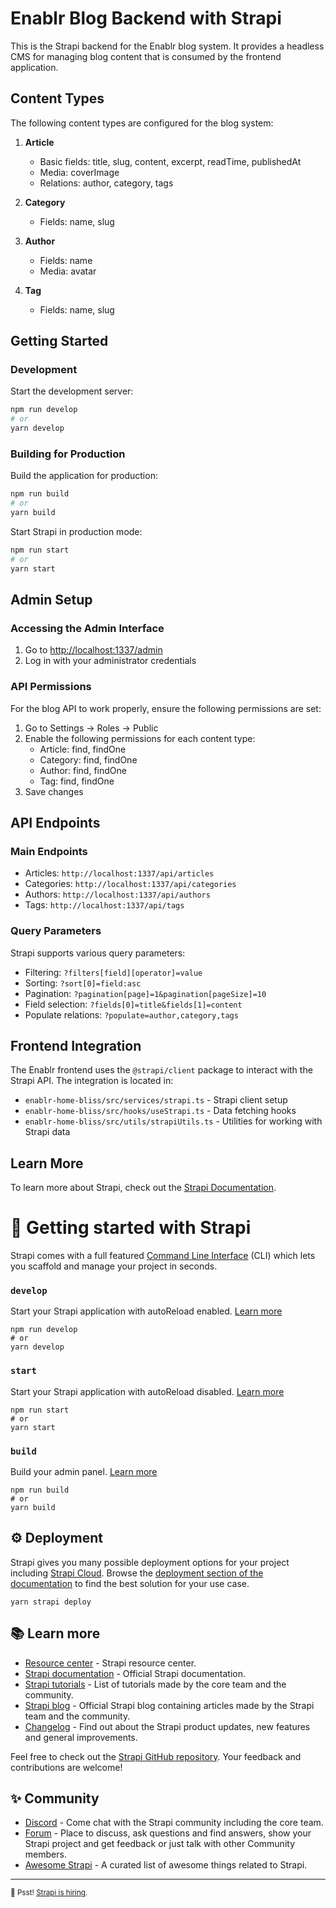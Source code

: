 # Enablr Blog Backend with Strapi

This is the Strapi backend for the Enablr blog system. It provides a headless CMS for managing blog content that is consumed by the frontend application.

## Content Types

The following content types are configured for the blog system:

1. **Article**
   - Basic fields: title, slug, content, excerpt, readTime, publishedAt
   - Media: coverImage
   - Relations: author, category, tags

2. **Category**
   - Fields: name, slug

3. **Author**
   - Fields: name
   - Media: avatar

4. **Tag**
   - Fields: name, slug

## Getting Started

### Development

Start the development server:

```bash
npm run develop
# or
yarn develop
```

### Building for Production

Build the application for production:

```bash
npm run build
# or
yarn build
```

Start Strapi in production mode:

```bash
npm run start
# or
yarn start
```

## Admin Setup

### Accessing the Admin Interface

1. Go to [http://localhost:1337/admin](http://localhost:1337/admin)
2. Log in with your administrator credentials

### API Permissions

For the blog API to work properly, ensure the following permissions are set:

1. Go to Settings → Roles → Public
2. Enable the following permissions for each content type:
   - Article: find, findOne
   - Category: find, findOne
   - Author: find, findOne
   - Tag: find, findOne
3. Save changes

## API Endpoints

### Main Endpoints

- Articles: `http://localhost:1337/api/articles`
- Categories: `http://localhost:1337/api/categories`
- Authors: `http://localhost:1337/api/authors`
- Tags: `http://localhost:1337/api/tags`

### Query Parameters

Strapi supports various query parameters:

- Filtering: `?filters[field][operator]=value`
- Sorting: `?sort[0]=field:asc`
- Pagination: `?pagination[page]=1&pagination[pageSize]=10`
- Field selection: `?fields[0]=title&fields[1]=content`
- Populate relations: `?populate=author,category,tags`

## Frontend Integration

The Enablr frontend uses the `@strapi/client` package to interact with the Strapi API. The integration is located in:

- `enablr-home-bliss/src/services/strapi.ts` - Strapi client setup
- `enablr-home-bliss/src/hooks/useStrapi.ts` - Data fetching hooks
- `enablr-home-bliss/src/utils/strapiUtils.ts` - Utilities for working with Strapi data

## Learn More

To learn more about Strapi, check out the [Strapi Documentation](https://docs.strapi.io).

# 🚀 Getting started with Strapi

Strapi comes with a full featured [Command Line Interface](https://docs.strapi.io/dev-docs/cli) (CLI) which lets you scaffold and manage your project in seconds.

### `develop`

Start your Strapi application with autoReload enabled. [Learn more](https://docs.strapi.io/dev-docs/cli#strapi-develop)

```
npm run develop
# or
yarn develop
```

### `start`

Start your Strapi application with autoReload disabled. [Learn more](https://docs.strapi.io/dev-docs/cli#strapi-start)

```
npm run start
# or
yarn start
```

### `build`

Build your admin panel. [Learn more](https://docs.strapi.io/dev-docs/cli#strapi-build)

```
npm run build
# or
yarn build
```

## ⚙️ Deployment

Strapi gives you many possible deployment options for your project including [Strapi Cloud](https://cloud.strapi.io). Browse the [deployment section of the documentation](https://docs.strapi.io/dev-docs/deployment) to find the best solution for your use case.

```
yarn strapi deploy
```

## 📚 Learn more

- [Resource center](https://strapi.io/resource-center) - Strapi resource center.
- [Strapi documentation](https://docs.strapi.io) - Official Strapi documentation.
- [Strapi tutorials](https://strapi.io/tutorials) - List of tutorials made by the core team and the community.
- [Strapi blog](https://strapi.io/blog) - Official Strapi blog containing articles made by the Strapi team and the community.
- [Changelog](https://strapi.io/changelog) - Find out about the Strapi product updates, new features and general improvements.

Feel free to check out the [Strapi GitHub repository](https://github.com/strapi/strapi). Your feedback and contributions are welcome!

## ✨ Community

- [Discord](https://discord.strapi.io) - Come chat with the Strapi community including the core team.
- [Forum](https://forum.strapi.io/) - Place to discuss, ask questions and find answers, show your Strapi project and get feedback or just talk with other Community members.
- [Awesome Strapi](https://github.com/strapi/awesome-strapi) - A curated list of awesome things related to Strapi.

---

<sub>🤫 Psst! [Strapi is hiring](https://strapi.io/careers).</sub>
